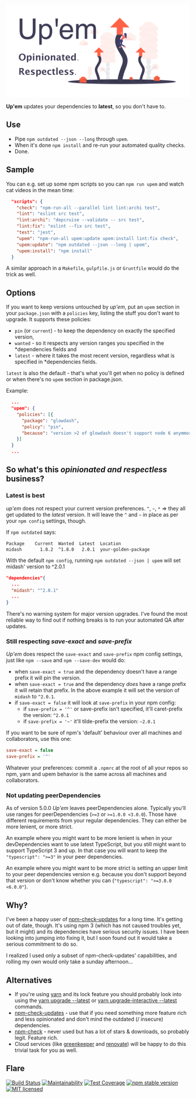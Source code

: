 <img width="640" alt="Up'em" src="https://raw.githubusercontent.com/sverweij/upem/main/docs/assets/upem-social-card.png">

**Up'em** updates your dependencies to **latest**, so you don't have to.

## Use

- Pipe `npm outdated --json --long` through `upem`.
- When it's done `npm install` and re-run your automated quality checks.
- Done.

## Sample

You can e.g. set up some npm scripts so you can `npm run upem`
and watch cat videos in the mean time:

```json
  "scripts": {
    "check": "npm-run-all --parallel lint lint:archi test",
    "lint": "eslint src test",
    "lint:archi": "depcruise --validate -- src test",
    "lint:fix": "eslint --fix src test",
    "test": "jest",
    "upem": "npm-run-all upem:update upem:install lint:fix check",
    "upem:update": "npm outdated --json --long | upem",
    "upem:install": "npm install"
  }
```

A similar approach in a `Makefile`, `gulpfile.js` or `Gruntfile` would
do the trick as well.

## Options

If you want to keep versions untouched by _up'em_, put an `upem` section
in your `package.json` with a `policies` key, listing the stuff you don't
want to upgrade. It supports these policies:

- `pin` (or `current`) - to keep the dependency on exactly the specified version,
- `wanted` - so it respects any version ranges you specified in the \*dependencies
  fields and
- `latest` - where it takes the most recent version, regardless what is specified
  in \*dependencies fields.

`latest` is also the default - that's what you'll get when no policy is defined
or when there's no `upem` section in package.json.

Example:

```json
  ...
  "upem": {
    "policies": [{
      "package": "glowdash",
      "policy": "pin",
      "because": "version >2 of glowdash doesn't support node 6 anymmore, but we still have to"
    }]
  }
  ...
```

## So what's this _opinionated and respectless_ business?

### Latest is best

_up'em_ does not respect your current version preferences. `^`, `~`, `*` =>
they all get updated to the _latest_ version. It will leave the `^` and `~`
in place as per your `npm config` settings, though.

If `npm outdated` says:

```
Package    Current  Wanted  Latest  Location
midash       1.8.2  ^1.8.0   2.0.1  your-golden-package
```

With the default `npm config`, running `npm outdated --json | upem` will
set midash' version to ^2.0.1

```json
"dependencies"{
  ...
  "midash": "^2.0.1"
  ...
}
```

There's no warning system for major version upgrades. I've found the most
reliable way to find out if nothing breaks is to run your automated QA
after updates.

### Still respecting _save-exact_ and _save-prefix_

_Up'em_ does respect the `save-exact` and `save-prefix` npm config
settings, just like `npm --save` and `npm --save-dev` would do:

- when `save-exact = true` and the dependency doesn't have a range prefix
  it will pin the version.
- when `save-exact = true` and the dependency _does_ have a range prefix
  it will retain that prefix. In the above example it will set the version of
  `midash` to `^2.0.1`.
- if `save-exact = false` it will look at `save-prefix` in your npm config:
  - if `save-prefix = '^'` or save-prefix isn't specified, it'll caret-prefix
    the version: `^2.0.1`
  - if `save-prefix = '~'` it'll tilde-prefix the version: `~2.0.1`

If you want to be sure of npm's 'default' behaviour over all machines
and collaborators, use this one:

```ini
save-exact = false
save-prefix = '^'
```

Whatever your preferences: commit a `.npmrc` at the root of all your repos so
npm, yarn and upem behavior is the same across all machines and collaborators.

### Not updating peerDependencies

As of version 5.0.0 _Up'em_ leaves peerDependencies alone. Typically you'll use
ranges for peerDependencies (`>=3` or `>=1.0.0 <3.0.0`). Those have different
requirements from your regular dependencies. They can either be more lenient,
or more strict.

An example where you might want to be more lenient is when in your devDependencies
want to use latest TypeScript, but you still might want to support TypeScript 3
and up. In that case you will want to keep the `"typescript": ">=3"` in your
peer dependencies.

An example where you might want to be more strict is setting an upper limit to
your peer dependencies version e.g. because you don't support beyond that version
or don't know whether you can (`"typescript": ">=3.0.0 <6.0.0"`).

## Why?

I've been a happy user of [npm-check-updates](https://github.com/tjunnone/npm-check-updates)
for a long time. It's getting out of date, though. It's using npm 3 (which has not caused
troubles yet, but it might) and its dependencies have serious security issues.
I have been looking into jumping into fixing it, but I soon found out it would take
a serious commitment to do so.

I realized I used only a subset of npm-check-updates' capabilities, and rolling
my own would only take a sunday afternoon...

## Alternatives

- If you're using [yarn](https://yarnpkg.com) and its lock feature you should probably look into using the
  [yarn upgrade --latest](https://yarnpkg.com/lang/en/docs/cli/upgrade/) or
  [yarn upgrade-interactive --latest](https://yarnpkg.com/lang/en/docs/cli/upgrade-interactive/) commands.
- [npm-check-updates](https://github.com/tjunnone/npm-check-updates) - use that if you
  need something more feature rich and less opinionated and don't mind the outdated
  (/ insecure) dependencies.
- [npm-check](https://github.com/dylang/npm-check) - never used but has a lot of stars
  & downloads, so probably legit. Feature rich.
- Cloud services (like [greenkeeper](https://greenkeeper.io) and
  [renovate](https://renovatebot.com)) will be happy to do this
  trivial task for you as well.

## Flare

[![Build Status](https://travis-ci.org/sverweij/upem.svg?branch=main)](https://travis-ci.org/sverweij/upem)
[![Maintainability](https://api.codeclimate.com/v1/badges/ecd08465c81bc85b83fe/maintainability)](https://codeclimate.com/github/sverweij/upem/maintainability)
[![Test Coverage](https://api.codeclimate.com/v1/badges/ecd08465c81bc85b83fe/test_coverage)](https://codeclimate.com/github/sverweij/upem/test_coverage)
[![npm stable version](https://img.shields.io/npm/v/upem.svg)](https://npmjs.com/package/upem)
[![MIT licensed](https://img.shields.io/badge/license-MIT-blue.svg)](LICENSE)
